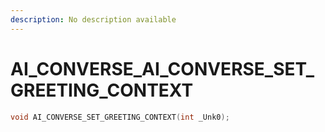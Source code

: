 ```yaml
---
description: No description available 
---
```


# AI_CONVERSE\_AI_CONVERSE_SET_GREETING_CONTEXT

```cpp
void AI_CONVERSE_SET_GREETING_CONTEXT(int _Unk0);
```